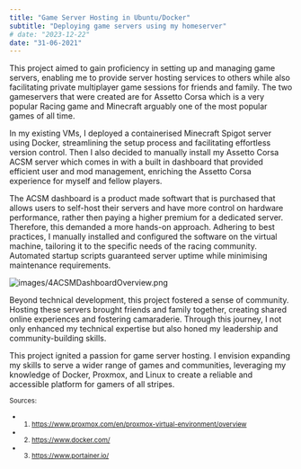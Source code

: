 ```yaml
---
title: "Game Server Hosting in Ubuntu/Docker"
subtitle: "Deploying game servers using my homeserver"
# date: "2023-12-22"
date: "31-06-2021"
---
```


This project aimed to gain proficiency in setting up and managing game servers, enabling me to provide server hosting services to others while also facilitating private multiplayer game sessions for friends and family. The two gameservers that were created are for Assetto Corsa which is a very popular Racing game and Minecraft arguably one of the most popular games of all time.

In my existing VMs, I deployed a containerised Minecraft Spigot server using Docker, streamlining the setup process and facilitating effortless version control. Then I also decided to manually install my Assetto Corsa ACSM server which comes in with a built in dashboard that provided efficient user and mod management, enriching the Assetto Corsa experience for myself and fellow players.

The ACSM dashboard is a product made softwart that is purchased that allows users to self-host their servers and have more control on hardware performance, rather then paying a higher premium for a dedicated server. Therefore, this demanded a more hands-on approach. Adhering to best practices, I manually installed and configured the software on the virtual machine, tailoring it to the specific needs of the racing community. Automated startup scripts guaranteed server uptime while minimising maintenance requirements.

![images/4ACSMDashboardOverview.png](/images/4ACSMDashboardOverview.png)

Beyond technical development, this project fostered a sense of community. Hosting these servers brought friends and family together, creating shared online experiences and fostering camaraderie. Through this journey, I not only enhanced my technical expertise but also honed my leadership and community-building skills.

This project ignited a passion for game server hosting. I envision expanding my skills to serve a wider range of games and communities, leveraging my knowledge of Docker, Proxmox, and Linux to create a reliable and accessible platform for gamers of all stripes.





<small>Sources:
- 1. https://www.proxmox.com/en/proxmox-virtual-environment/overview
- 2. https://www.docker.com/
- 3. https://www.portainer.io/



</small>